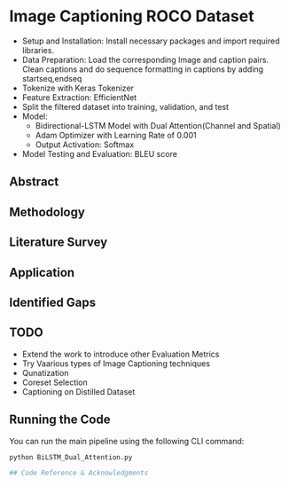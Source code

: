 # Image Captioning ROCO Dataset
- Setup and Installation: Install necessary packages and import required libraries.
- Data Preparation: Load the corresponding Image and caption pairs. Clean captions and do sequence formatting in captions by adding startseq,endseq
- Tokenize with Keras Tokenizer
- Feature Extraction: EfficientNet
- Split the filtered dataset into training, validation, and test
- Model: 
    - Bidirectional-LSTM Model with Dual Attention(Channel and Spatial)
    - Adam Optimizer with Learning Rate of  0.001
    - Output Activation: Softmax
-   Model Testing and Evaluation: BLEU score



## Abstract

## Methodology

## Literature Survey


## Application

## Identified Gaps

## TODO
- Extend the work to introduce other Evaluation Metrics
- Try Vaarious types of Image Captioning techniques
- Qunatization
- Coreset Selection
- Captioning on Distilled Dataset

## Running the Code

You can run the main pipeline using the following CLI command:

```bash
python BiLSTM_Dual_Attention.py

## Code Reference & Acknowledgments
